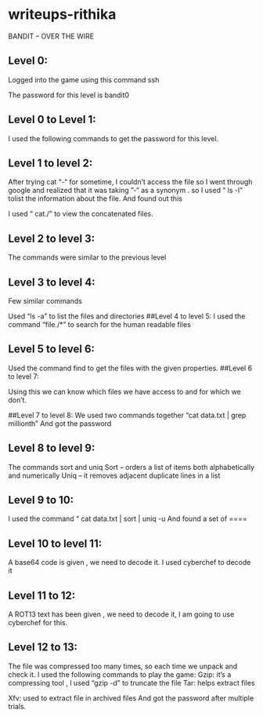 # writeups-rithika
BANDIT – OVER THE WIRE

## Level 0:
Logged into the game using this command ssh

The password for this level is bandit0
## Level 0 to Level 1:
I used the following commands to get the password for this level.

## Level 1 to level 2:
After trying cat “-“ for sometime, I couldn’t access the file so I went through google and
realized that it was taking ”-“ as a synonym . so I used “ ls -l” tolist the information about
the file. And found out this

I used “ cat./” to view the concatenated files.

## Level 2 to level 3:

The commands were similar to the previous level
## Level 3 to level 4:

Few similar commands

Used “ls -a” to list the files and directories
##Level 4 to level 5:
I used the command “file./*” to search for the human readable files

## Level 5 to level 6:

Used the command find to get the files with the given properties.
##Level 6 to level 7:

Using this we can know which files we have access to and for which we don’t.

##Level 7 to level 8:
We used two commands together “cat data.txt | grep millionth”
And got the password

## Level 8 to level 9:

The commands sort and uniq
Sort – orders a list of items both alphabetically and numerically
Uniq – it removes adjacent duplicate lines in a list

## Level 9 to 10:
 I used the command “ cat data.txt | sort | uniq -u
And found a set of ====

## Level 10 to level 11:

A base64 code is given , we need to decode it.
I used cyberchef to decode it

## Level 11 to 12:

A ROT13 text has been given , we need to decode it, I am going to use cyberchef for this.

## Level 12 to 13:
The file was compressed too many times, so each time we unpack and check it.
I used the following commands to play the game:
Gzip: it’s a compressing tool , I used “gzip -d” to truncate the file
Tar: helps extract files

Xfv: used to extract file in archived files
And got the password after multiple trials.
